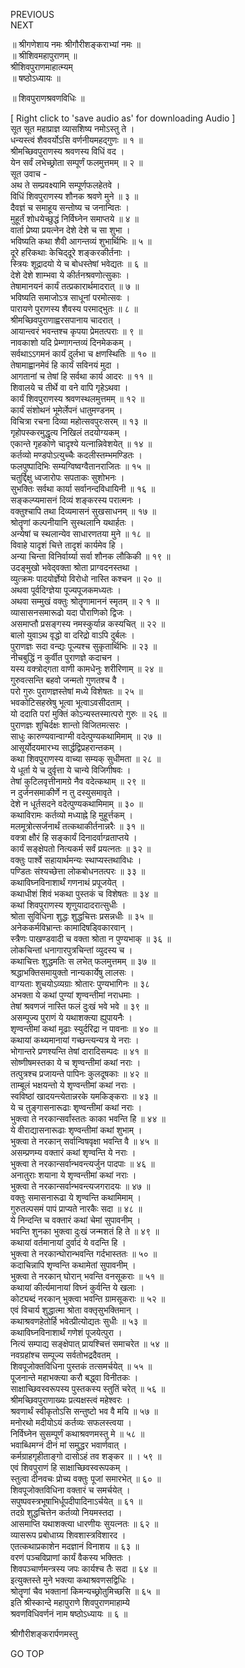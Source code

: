 PREVIOUS  
NEXT  
  
॥ श्रीगणेशाय नमः श्रीगौरीशङ्कराभ्यां नमः ॥  
॥ श्रीशिवमहापुराणम् ॥  
श्रीशिवपुराणमाहात्म्यम्  
॥ षष्ठोऽध्यायः ॥  
  
॥ शिवपुराणश्रवणविधिः ॥  
  
  
[ Right click to 'save audio as' for downloading Audio ]  
सूत सूत महाप्राज्ञ व्यासशिष्य नमोऽस्तु ते ।  
धन्यस्त्वं शैववर्योऽसि वर्णनीयमहद्गुणः ॥ १ ॥  
श्रीमच्छिवपुराणस्य श्रवणस्य विधिं वद ।  
येन सर्वं लभेच्छ्रोता सम्पूर्णं फलमुत्तमम् ॥ २ ॥  
सूत उवाच -  
अथ ते सम्प्रवक्ष्यामि सम्पूर्णफलहेतवे ।  
विधिं शिवपुराणस्य शौनक श्रवणे मुने ॥ ३ ॥  
दैवज्ञं च समाहूय सन्तोष्य च जनान्वितः ।  
मुहूर्तं शोधयेच्छुद्धं निर्विघ्नेन समाप्तये ॥ ४ ॥  
वार्ता प्रेष्या प्रयत्नेन देशे देशे च सा शुभा ।  
भविष्यति कथा शैवी आगन्तव्यं शुभार्थिभिः ॥ ५ ॥  
दूरे हरिकथाः केचिद्‌दूरे शङ्‌करकीर्तनाः ।  
स्त्रियः शूद्रादयो ये च बोधस्तेषां भवेद्यतः ॥ ६ ॥  
देशे देशे शाम्भवा ये कीर्तनश्रवणोत्सुकाः ।  
तेषामानयनं कार्यं तत्प्रकारार्थमादरात् ॥ ७ ॥  
भविष्यति समाजोऽत्र साधूनां परमोत्सवः ।  
पारायणे पुराणस्य शैवस्य परमाद्भुतः ॥ ८ ॥  
श्रीमच्छिवपुराणाह्वरसपानाय चादरात् ।  
आयान्त्वरं भवन्तश्च कृपया प्रेमतत्पराः ॥ ९ ॥  
नावकाशो यदि प्रेम्णागन्तव्यं दिनमेककम् ।  
सर्वथाऽऽगमनं कार्यं दुर्लभा च क्षणस्थितिः ॥ १० ॥  
तेषामाह्वानमेवं हि कार्यं सविनयं मुदा ।  
आगतानां च तेषां हि सर्वथा कार्य आदरः ॥ ११ ॥  
शिवालये च तीर्थे वा वने वापि गृहेऽथवा ।  
कार्यं शिवपुराणस्य श्रवणस्थलमुत्तमम् ॥ १२ ॥  
कार्यं संशोथनं भूमेर्लेपनं धातुमण्डनम् ।  
विचित्रा रचना दिव्या महोत्सवपुरःसरम् ॥ १३ ॥  
गृहोपस्करमुद्धृत्य निखिलं तदयोग्यकम् ।  
एकान्ते गृहकोणे चादृश्ये यत्नान्निवेशयेत् ॥ १४ ॥  
कर्तव्यो मण्डपोऽत्युच्चैः कदलीस्तम्भमण्डितः ।  
फलपुष्पादिभिः सम्यग्विष्वग्वैतानराजितः ॥ १५ ॥  
चतुर्द्दिक्षु ध्वजारोपः सपताकः सुशोभनः ।  
सुभक्तिः सर्वथा कार्या सर्वानन्दविधायिनी ॥ १६ ॥  
सङ्‌कल्प्यमासनं दिव्यं शङ्‌करस्य परात्मनः ।  
वक्तुश्चापि तथा दिव्यमासनं सुखसाधनम् ॥ १७ ॥  
श्रोतॄणां कल्पनीयानि सुस्थलानि यथार्हतः ।  
अन्येषां च स्थलान्येव साधारणतया मुने ॥ १८ ॥  
विवाहे यादृशं चित्ते तादृशं कार्यमेव हि ।  
अन्या चिन्ता विनिर्वार्य्या सर्वा शौनक लौकिकी ॥ १९ ॥  
उदङ्मुखो भवेद्‌वक्ता श्रोता प्राग्वदनस्तथा ।  
व्युत्क्रमः पादयोर्ज्ञेयो विरोधो नास्ति कश्चन ॥ २० ॥  
अथवा पूर्वदिग्ज्ञेया पूज्यपूजकमध्यतः ।  
अथवा सम्मुखं वक्तुः श्रोतॄणामाननं स्मृतम् ॥ २ १ ॥  
व्यासासनसमारूढो यदा पौराणिको द्विजः ।  
असमाप्तौ प्रसङ्‌गस्य नमस्कुर्यान्न कस्यचित् ॥ २२ ॥  
बालो युवाऽथ वृद्धो वा दरिद्रो वाऽपि दुर्बलः ।  
पुराणज्ञः सदा वन्द्यः पूज्यश्च सुकृतार्थिभिः ॥ २३ ॥  
नीचबुद्धिं न कुर्वीत पुराणज्ञे कदाचन ।  
यस्य वक्त्रोद्‌गता वाणी कामधेनुः शरीरिणाम् ॥ २४ ॥  
गुरुवत्सन्ति बहवो जन्मतो गुणतश्च वै ।  
परो गुरुः पुराणज्ञस्तेषां मध्ये विशेषतः ॥ २५ ॥  
भवकोटिसहस्रेषु भूत्वा भूत्वाऽवसीदताम् ।  
यो ददाति परां मुक्तिं कोऽन्यस्तस्मात्परो गुरुः ॥ २६ ॥  
पुराणज्ञः शुचिर्दक्षः शान्तो विजितमत्सरः ।  
साधुः कारुण्यवान्वाग्मी वदेत्पुण्यकथामिमाम् ॥ २७ ॥  
आसूर्योदयमारभ्य सार्द्धद्विप्रहरान्तकम् ।  
कथा शिवपुराणस्य वाच्या सम्यक् सुधीमता ॥ २८ ॥  
ये धूर्ता ये च दुर्वृत्ता ये चान्ये विजिगीषवः ।  
तेषां कुटिलवृत्तीनामग्रे नैव वदेत्कथाम् ॥ २९ ॥  
न दुर्जनसमाकीर्णे न तु दस्युसमावृते ।  
देशे न धूर्तसदने वदेत्पुण्यकथामिमाम् ॥ ३० ॥  
कथाविरामः कर्तव्यो मध्याह्ने हि मुहूर्त्तकम् ।  
मलमूत्रोत्सर्जनार्थं तत्कथाकीर्तनान्नरैः ॥ ३१ ॥  
वक्त्रा क्षौरं हि सङ्‌कार्यं दिनादर्वाग्व्रताप्तये ।  
कार्यं सङ्‌क्षेपतो नित्यकर्म सर्वं प्रयत्नतः ॥ ३२ ॥  
वक्तुः पार्श्वे सहायार्थमन्यः स्थाप्यस्तथाविधः ।  
पण्डितः संश्यच्छेत्ता लोकबोधनतत्परः ॥ ३३ ॥  
कथाविघ्नविनाशार्थं गणनाथं प्रपूजयेत् ।  
कथाधीशं शिवं भकथा पुस्तकं च विशेषतः ॥ ३४ ॥  
कथां शिवपुराणस्य शृणुयादादरात्सुधीः ।  
श्रोता सुविधिना शुद्धः शुद्धचित्तः प्रसन्नधीः ॥ ३५ ॥  
अनेककर्मविभ्रान्तः कामादिषड्विकारवान् ।  
स्त्रैणः पाखण्डवादी च वक्ता श्रोता न पुण्यभाक् ॥ ३६ ॥  
लोकचिन्तां धनागारपुत्रचिन्तां व्युदस्य च ।  
कथाचित्तः शुद्धमतिः स लभेत् फलमुत्तमम् ॥ ३७ ॥  
श्रद्धाभक्तिसमायुक्तो नान्यकार्येषु लालसः ।  
वाग्यताः शुचयोऽव्यग्राः श्रोतारः पुण्यभागिनः ॥ ३८  
अभक्ता ये कथां पुण्यां शृण्वन्तीमां नराधमाः ।  
तेषां श्रवणजं नास्ति फलं दुःखं भवे भवे ॥ ३९ ॥  
असम्पूज्य पुराणं ये यथाशक्त्या ह्युपायनैः ।  
शृण्वन्तीमां कथां मूढाः स्युर्दरिद्रा न पावनाः ॥ ४० ॥  
कथायां कथ्यमानायां गच्छन्त्यन्यत्र ये नराः ।  
भोगान्तरे प्रणश्यन्ति तेषां दारादिसम्पदः ॥ ४१ ॥  
सोष्णीषमस्तका ये च शृण्वन्तीमां कथां नराः ।  
तत्पुत्रश्च प्रजायन्ते पापिनः कुलदूषकाः ॥ ४२ ॥  
ताम्बूलं भक्षयन्तो ये शृण्वन्तीमां कथां नराः ।  
स्वविष्ठां खादयन्त्येतान्नरके यमकिङ्‌कराः ॥ ४३ ॥  
ये च तुङ्‌गासनारूढाः शृण्वन्तीमां कथां नराः ।  
भुक्त्वा ते नरकान्सर्वांस्ततः काका भवन्ति हि ॥ ४४ ॥  
ये वीराद्यासनारूढाः शृण्वन्तीमां कथां शुभाम् ।  
भुक्त्वा ते नरकान् सर्वान्विषवृक्षा भवन्ति वै ॥ ४५ ॥  
असम्प्रणम्य वक्तारं कथां शृण्वन्ति ये नराः ।  
भुक्त्वा ते नरकान्सर्वान्भवन्त्यर्जुन पादपाः ॥ ४६ ॥  
अनातुराः शयाना ये शृण्वन्तीमां कथां नराः ।  
भुक्त्वा ते नरकान्सर्वान्भवन्त्यजगरादयः ॥ ४७ ॥  
वक्तुः समासनारूढा ये शृण्वन्ति कथामिमाम् ।  
गुरुतल्पसमं पापं प्राप्यते नारकैः सदा ॥ ४८ ॥  
ये निन्दन्ति च वक्तारं कथां चेमां सुपावनीम् ।  
भवन्ति शुनका भुक्त्वा दुःखं जन्मशतं हि ते ॥ ४९ ॥  
कथायां वर्तमानायां दुर्वादं ये वदन्ति हि ।  
भुक्त्वा ते नरकान्घोरान्भवन्ति गर्दभास्ततः ॥ ५० ॥  
कदाचिन्नापि शृण्वन्ति कथामेतां सुपावनीम् ।  
भुक्त्वा ते नरकान् घोरान् भवन्ति वनसूकराः ॥ ५१ ॥  
कथायां कीर्त्यमानायां विघ्नं कुर्वन्ति ये खलाः ।  
कोट्यब्दं नरकान् भुक्त्वा भवन्ति ग्रामसूकराः ॥ ५२ ॥  
एवं विचार्य शुद्धात्मा श्रोता वक्तृसुभक्तिमान् ।  
कथाश्रवणहेतोर्हि भवेत्प्रीत्योद्यतः सुधीः ॥ ५३ ॥  
कथाविघ्नविनाशार्थं गणेशं पूजयेत्पुरा ।  
नित्यं सम्पाद्य सङ्‌क्षेपात् प्रायश्चित्तं समाचरेत ॥ ५४ ॥  
नवग्रहांश्च सम्पूज्य सर्वतोभद्रदैवतम् ।  
शिवपूजोक्तविधिना पुस्तकं तत्समर्चयेत् ॥ ५५ ॥  
पूजनान्ते महाभक्त्या करौ बद्ध्वा विनीतकः ।  
साक्षाच्छिवस्वरूपस्य पुस्तकस्य स्तुतिं चरेत् ॥ ५६ ॥  
श्रीमच्छिवपुराणाख्यः प्रत्यक्षस्त्वं महेश्वरः ।  
श्रवणार्थं स्वीकृतोऽसि सन्तुष्टो भव वै मयि ॥ ५७ ॥  
मनोरथो मदीयोऽयं कर्तव्यः सफलस्त्वया ।  
निर्विघ्नेन सुसम्पूर्णं कथाश्रवणमस्तु मे ॥ ५८ ॥  
भवाब्धिमग्नं दीनं मां समुद्धर भवार्णवात् ।  
कर्मग्राहगृहीताङ्‌गो दासोऽहं तव शङ्‌कर ॥ । ५९ ॥  
एवं शिवपुराणं हि साक्षाच्छिवस्वरूपकम् ।  
स्तुत्वा दीनवचः प्रोच्य वक्तुः पूजां समारभेत् ॥ ६० ॥  
शिवपूजोक्तविधिना वक्तारं च समर्चयेत् ।  
सपुष्पवस्त्रभूषाभिर्धूपदीपादिनाऽर्चयेत् ॥ ६१ ॥  
तदग्रे शुद्धचित्तेन कर्तव्यो नियमस्तदा ।  
आसमाप्ति यथाशक्त्या धारणीयः सुयत्नतः ॥ ६२ ॥  
व्यासरूप प्रबोधाग्र्य शिवशास्त्रविशारद ।  
एतत्कथाप्रकाशेन मदज्ञानं विनाशय ॥ ६३ ॥  
वरणं पञ्चविप्राणां कार्यं वैकस्य भक्तितः ।  
शिवपञ्चार्णमन्त्रस्य जपः कार्यश्च तैः सदा ॥ ६४ ॥  
इत्युक्तस्ते मुने भक्त्या कथाश्रवणसद्विधिः ।  
श्रोतॄणां चैव भक्तानां किमन्यच्छ्रोतुमिच्छसि ॥ ६५ ॥  
इति श्रीस्कान्दे महापुराणे शिवपुराणमाहाम्ये  
श्रवणविधिवर्णनं नाम षष्ठोऽध्यायः ॥ ६ ॥  
  
  
श्रीगौरीशङ्करार्पणमस्तु  
  
GO TOP
